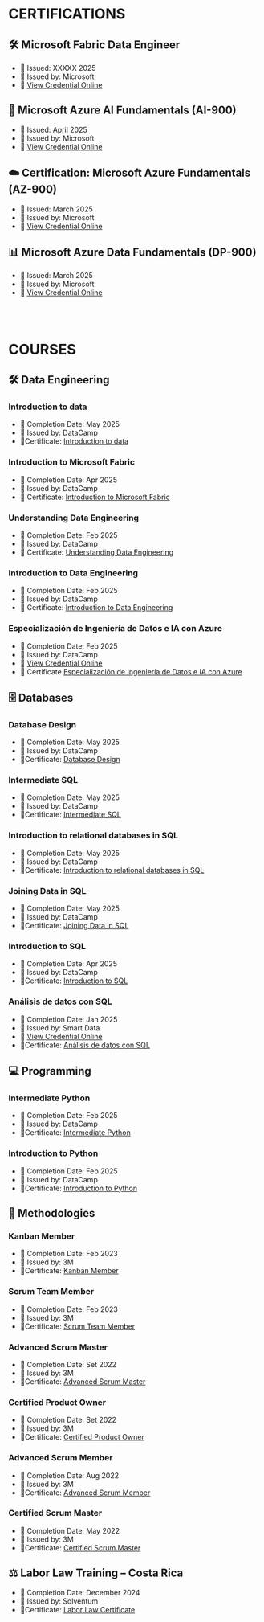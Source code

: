 # CERTIFICATIONS
## 🛠️ Microsoft Fabric Data Engineer
- 📅 Issued: XXXXX 2025
- 📜 Issued by: Microsoft
- 🔗 [View Credential Online](#)

## 🤖 Microsoft Azure AI Fundamentals (AI-900)
- 📅 Issued: April 2025
- 📜 Issued by: Microsoft
- 🔗 [View Credential Online](https://learn.microsoft.com/api/credentials/share/es-es/MelvinAlfaroDalolio-8357/5E88B37574AA015E?sharingId)

## ☁️ Certification: Microsoft Azure Fundamentals (AZ-900)
- 📅 Issued: March 2025
- 📜 Issued by: Microsoft
- 🔗 [View Credential Online](https://learn.microsoft.com/api/credentials/share/en-us/MelvinAlfaroDalolio-8357/9A16FFF3F3D30531?sharingId)

## 📊 Microsoft Azure Data Fundamentals (DP-900)
- 📅 Issued: March 2025
- 📜 Issued by: Microsoft
- 🔗 [View Credential Online](https://learn.microsoft.com/api/credentials/share/en-us/MelvinAlfaroDalolio-8357/7E1D6847D13D94B7?sharingId)


<br><br>

# COURSES
## 🛠️ Data Engineering
### Introduction to data
- 📅 Completion Date: May 2025 
- 📜 Issued by: DataCamp 
- 📎Certificate: [Introduction to data](./Datacamp-Introduction_to_Data/certificate.pdf)

### Introduction to Microsoft Fabric
- 📅 Completion Date: Apr 2025 
- 📜 Issued by: DataCamp 
- 📎 Certificate: [Introduction to Microsoft Fabric](./Datacamp-Introduction_to_Microsoft_Fabric/certificate.pdf)

### Understanding Data Engineering
- 📅 Completion Date: Feb 2025 
- 📜 Issued by: DataCamp 
- 📎 Certificate: [Understanding Data Engineering](./Datacamp-Understanding_Data_Engineering/certificate.pdf)

### Introduction to Data Engineering
- 📅 Completion Date: Feb 2025 
- 📜 Issued by: DataCamp 
- 📎 Certificate: [Introduction to Data Engineering](./Datacamp-Introduction_to_Data_Engineering/certificate.pdf)

### Especialización de Ingeniería de Datos e IA con Azure
- 📅 Completion Date: Feb 2025 
- 📜 Issued by: DataCamp
- 🔗 [View Credential Online](https://smartdata.com.pe/certificados/index.php?id=2025022409321049)
- 📎 Certificate [Especialización de Ingeniería de Datos e IA con Azure](./Smart_Data-Especializacion_de_Ingenieria_de_datos_e_IA_con_Azure/certificate.png)

## 🗄️ Databases

### Database Design
- 📅 Completion Date: May 2025 
- 📜 Issued by: DataCamp 
- 📎Certificate: [Database Design](./Datacamp-Database_Design/certificate.pdf)

### Intermediate SQL
- 📅 Completion Date: May 2025 
- 📜 Issued by: DataCamp 
- 📎Certificate: [Intermediate SQL](./Datacamp-Intermediate_SQL/certificate.pdf)

### Introduction to relational databases in SQL
- 📅 Completion Date: May 2025 
- 📜 Issued by: DataCamp 
- 📎Certificate: [Introduction to relational databases in SQL](./Datacamp-Introduction_to_Relational_Databases_in_SQL/certificate.pdf)

### Joining Data in SQL
- 📅 Completion Date: May 2025 
- 📜 Issued by: DataCamp 
- 📎Certificate: [Joining Data in SQL](./Datacamp-Joining_Data_in_SQL/certificate.pdf)

### Introduction to SQL
- 📅 Completion Date: Apr 2025 
- 📜 Issued by: DataCamp 
- 📎Certificate: [Introduction to SQL](./Datacamp-Introduction_to_SQL/certificate.pdf)

### Análisis de datos con SQL
- 📅 Completion Date: Jan 2025 
- 📜 Issued by: Smart Data
- 🔗 [View Credential Online](https://smartdata.com.pe/certificados/index.php?id=2025012704331733)
- 📎Certificate: [Análisis de datos con SQL](./Smart-Data-Analisis_Datos_SQL/certificate.pdf)

## 💻 Programming

### Intermediate Python
- 📅 Completion Date: Feb 2025 
- 📜 Issued by: DataCamp
- 📎Certificate: [Intermediate Python](./Python/Datacamp-Intermediate_Python/certificate.pdf)

### Introduction to Python
- 📅 Completion Date: Feb 2025 
- 📜 Issued by: DataCamp
- 📎Certificate: [Introduction to Python](./Python/Datacamp-Introduction_to_Python/certificate.pdf)

## 🧩 Methodologies

### Kanban Member
- 📅 Completion Date: Feb 2023 
- 📜 Issued by: 3M 
- 📎Certificate: [Kanban Member](./Agile_and_Scrum//Kanban_Member.pdf)

### Scrum Team Member
- 📅 Completion Date: Feb 2023 
- 📜 Issued by: 3M 
- 📎Certificate: [Scrum Team Member](./Agile_and_Scrum//Scrum_Team_Member.pdf)

### Advanced Scrum Master
- 📅 Completion Date: Set 2022
- 📜 Issued by: 3M 
- 📎Certificate: [Advanced Scrum Master](./Agile_and_Scrum//Advanced_Scrum_Master.jpeg)

### Certified Product Owner
- 📅 Completion Date: Set 2022 
- 📜 Issued by: 3M 
- 📎Certificate: [Certified Product Owner](./Agile_and_Scrum//Certified_Product_Owner.jpeg)

### Advanced Scrum Member
- 📅 Completion Date: Aug 2022
- 📜 Issued by: 3M 
- 📎Certificate: [Advanced Scrum Member](./Agile_and_Scrum//Advanced_Scrum_Member.pdf)

### Certified Scrum Master
- 📅 Completion Date: May 2022 
- 📜 Issued by: 3M 
- 📎Certificate: [Certified Scrum Master](./Agile_and_Scrum/Certified_Scrum_Master.pdf)

## ⚖️ Labor Law Training – Costa Rica
- 📅 Completion Date: December 2024  
- 📜 Issued by:  Solventum
- 📎Certificate: [Labor Law Certificate](./certificate.jpeg)